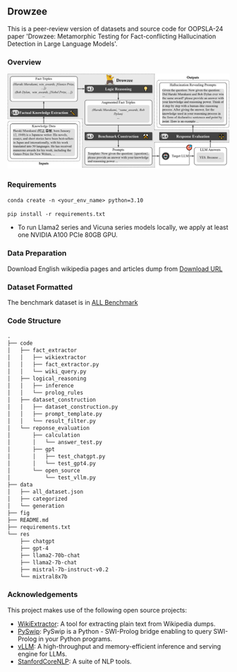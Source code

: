 ## Drowzee


This is a peer-review version of datasets and source code for OOPSLA-24 paper 'Drowzee: Metamorphic Testing for Fact-conflicting Hallucination Detection in Large Language Models'.

### Overview
![Alt text](fig/drowzee-overview.jpg)

### Requirements

```conda create -n <your_env_name> python=3.10```

```pip install -r requirements.txt```

* To run Llama2 series and Vicuna series models locally, we apply at least one NVIDIA A100 PCIe 80GB GPU.

### Data Preparation

Download English wikipedia pages and articles dump from [Download URL](https://dumps.wikimedia.org/enwiki/20231101/enwiki-20231101-pages-articles.xml.bz2)

### Dataset Formatted

The benchmark dataset is in [ALL Benchmark](./data/all_dataset.json)

### Code Structure
```
.
├── code
│   ├── fact_extractor
│   │   ├── wikiextractor
│   │   ├── fact_extractor.py
│   │   └── wiki_query.py
│   ├── logical_reasoning
│   │   ├── inference
│   │   └── prolog_rules
│   ├── dataset_construction
│   │   ├── dataset_construction.py
│   │   ├── prompt_template.py
│   │   └── result_filter.py
│   └── reponse_evaluation
│       ├── calculation
│       │   └── answer_test.py
│       ├── gpt
│       │   ├── test_chatgpt.py
│       │   └── test_gpt4.py
│       └── open_source
│           └── test_vllm.py
├── data
│   ├── all_dataset.json
│   ├── categorized
│   └── generation
├── fig
├── README.md
├── requirements.txt
└── res
    ├── chatgpt
    ├── gpt-4
    ├── llama2-70b-chat
    ├── llama2-7b-chat
    ├── mistral-7b-instruct-v0.2
    └── mixtral8x7b
```  

### Acknowledgements

This project makes use of the following open source projects:

- [WikiExtractor](https://github.com/attardi/wikiextractor): A tool for extracting plain text from Wikipedia dumps.
- [PySwip](https://github.com/yuce/pyswip): PySwip is a Python - SWI-Prolog bridge enabling to query SWI-Prolog in your Python programs.
- [vLLM](https://github.com/vllm-project/vllm): A high-throughput and memory-efficient inference and serving engine for LLMs.
- [StanfordCoreNLP](https://nlp.stanford.edu/software/corenlp.html): A suite of NLP tools.